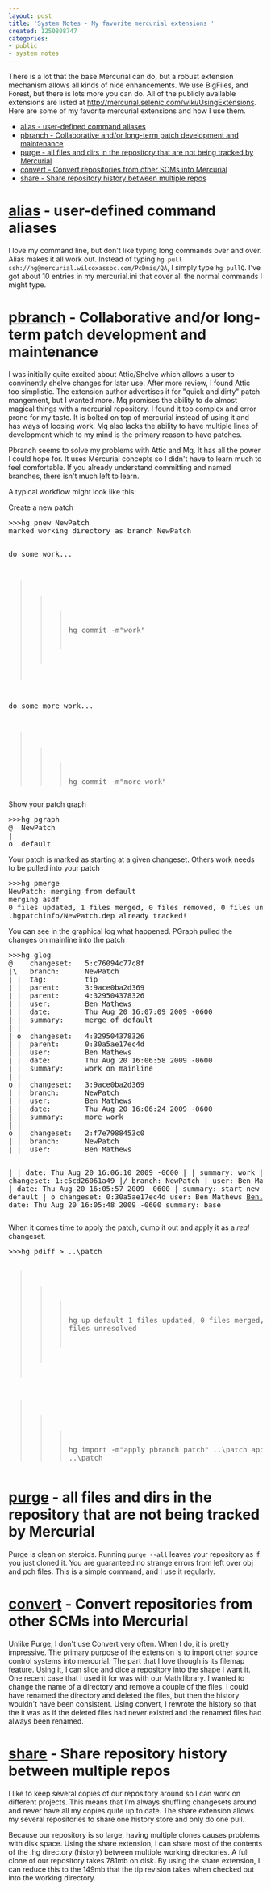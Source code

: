 ```yaml
---
layout: post
title: 'System Notes - My favorite mercurial extensions '
created: 1250808747
categories:
- public
- system notes
---
```

There is a lot that the base Mercurial can do, but a robust extension mechanism allows all kinds of nice enhancements. We use BigFiles, and Forest, but there is lots more you can do. All of the publicly available extensions are listed at <a href="http://mercurial.selenic.com/wiki/UsingExtensions" target="_top">http://mercurial.selenic.com/wiki/UsingExtensions</a>. Here are some of my favorite mercurial extensions and how I use them.
<p />
<a name="foswikiTOC"></a><div class="foswikiToc"> <ul>

<li> <a href="#alias_user_defined_command_alias"> alias - user-defined command aliases</a>
</li> <li> <a href="#pbranch_Collaborative_and_or_lon"> pbranch - Collaborative and/or long-term patch development and maintenance</a>
</li> <li> <a href="#purge_all_files_and_dirs_in_the"> purge - all files and dirs in the repository that are not being tracked by Mercurial</a>
</li> <li> <a href="#convert_Convert_repositories_fro"> convert - Convert repositories from other SCMs into Mercurial</a>

</li> <li> <a href="#share_Share_repository_history_b"> share - Share repository history between multiple repos</a>
</li></ul> 
</div>
<p />
<h1><a name="alias_user_defined_command_alias"></a> <a href="http://mercurial.selenic.com/wiki/AliasExtension" target="_top">alias</a> - user-defined command aliases </h1>
I love my command line, but don't like typing long commands over and over.  Alias makes it all work out.  Instead of typing <code>hg pull ssh://hg@mercurial.wilcoxassoc.com/PcDmis/QA</code>, I simply type <code>hg pullQ</code>.  I've got about 10 entries in my mercurial.ini that cover all the normal commands I might type.

<p />
<h1><a name="pbranch_Collaborative_and_or_lon"></a> <a href="http://mercurial.selenic.com/wiki/PatchBranchExtension" target="_top">pbranch</a> - Collaborative and/or long-term patch development and maintenance </h1>
I was initially quite excited about Attic/Shelve which allows a user to convinently shelve changes for later use.  After more review, I found Attic too simplistic.  The extension author advertises it for "quick and dirty" patch mangement, but I wanted more.  Mq promises the ability to do almost magical things with a mercurial repository.  I found it too complex and error prone for my taste.  It is bolted on top of mercurial instead of using it and has ways of loosing work.  Mq also lacks the ability to have multiple lines of development which to my mind is the primary reason to have patches.
<p />
Pbranch seems to solve my problems with Attic and Mq.  It has all the power I could hope for.  It uses Mercurial concepts so I didn't have to learn much to feel comfortable.  If you already understand committing and named branches, there isn't much left to learn.
<p />
A typical workflow might look like this:
<p />
Create a new patch
<pre>>>>hg pnew NewPatch
marked working directory as branch NewPatch

do some work...

>>>hg commit -m"work"

do some more work...

>>>hg commit -m"more work"</pre>
<p />
Show your patch graph

<pre>>>>hg pgraph
@  NewPatch
|
o  default
</pre>
<p />
Your patch is marked as starting at a given changeset.  Others work needs to be pulled into your patch
<pre>>>>hg pmerge
NewPatch: merging from default
merging asdf
0 files updated, 1 files merged, 0 files removed, 0 files unresolved
.hgpatchinfo/NewPatch.dep already tracked!</pre>
<p />
<p />
You can see in the graphical log what happened.  PGraph pulled the changes on mainline into the patch
<pre>>>>hg glog
@    changeset:   5:c76094c77c8f
|\   branch:      NewPatch
| |  tag:         tip
| |  parent:      3:9ace0ba2d369
| |  parent:      4:329504378326
| |  user:        Ben Mathews <Ben.Mathews@HexagonMetrology.com>
| |  date:        Thu Aug 20 16:07:09 2009 -0600
| |  summary:     merge of default
| |
| o  changeset:   4:329504378326
| |  parent:      0:30a5ae17ec4d
| |  user:        Ben Mathews <Ben.Mathews@HexagonMetrology.com>
| |  date:        Thu Aug 20 16:06:58 2009 -0600
| |  summary:     work on mainline
| |
o |  changeset:   3:9ace0ba2d369
| |  branch:      NewPatch
| |  user:        Ben Mathews <Ben.Mathews@HexagonMetrology.com>
| |  date:        Thu Aug 20 16:06:24 2009 -0600
| |  summary:     more work
| |
o |  changeset:   2:f7e7988453c0
| |  branch:      NewPatch
| |  user:        Ben Mathews <Ben.Mathews@HexagonMetrology.com>

| |  date:        Thu Aug 20 16:06:10 2009 -0600
| |  summary:     work
| |
o |  changeset:   1:c5cd26061a49
|/   branch:      NewPatch
|    user:        Ben Mathews <Ben.Mathews@HexagonMetrology.com>
|    date:        Thu Aug 20 16:05:57 2009 -0600
|    summary:     start new patch on default
|
o  changeset:   0:30a5ae17ec4d
   user:        Ben Mathews <Ben.Mathews@HexagonMetrology.com>
   date:        Thu Aug 20 16:05:48 2009 -0600
   summary:     base</pre>
<p />
When it comes time to apply the patch, dump it out and apply it as a <em>real</em> changeset.
<pre>>>>hg pdiff > ..\patch

>>>hg up default
1 files updated, 0 files merged, 1 files removed, 0 files unresolved

>>>hg import -m"apply pbranch patch" ..\patch
applying ..\patch</pre>
<p />
<h1><a name="purge_all_files_and_dirs_in_the"></a> <a href="http://mercurial.selenic.com/wiki/PurgeExtension" target="_top">purge</a> - all files and dirs in the repository that are not being tracked by Mercurial </h1>

Purge is clean on steroids.  Running <code>purge --all</code> leaves your repository as if you just cloned it.  You are guaranteed no strange errors from left over obj and pch files.  This is a simple command, and I use it regularly.
<p />
<h1><a name="convert_Convert_repositories_fro"></a> <a href="http://mercurial.selenic.com/wiki/ConvertExtension" target="_top">convert</a> - Convert repositories from other SCMs into Mercurial </h1>
Unlike Purge, I don't use Convert very often.  When I do, it is pretty impressive.  The primary purpose of the extension is to import other source control systems into mercurial.  The part that I love though is its filemap feature.  Using it, I can slice and dice a repository into the shape I want it.  One recent case that I used it for was with our Math library.  I wanted to change the name of a directory and remove a couple of the files.  I could have renamed the directory and deleted the files, but then the history wouldn't have been consistent.  Using convert, I rewrote the history so that the it was as if the deleted files had never existed and the renamed files had always been renamed.
<p />
<h1><a name="share_Share_repository_history_b"></a> <a href="http://mercurial.selenic.com/wiki/ShareExtension" target="_top">share</a> - Share repository history between multiple repos </h1>

I like to keep several copies of our repository around so I can work on different projects.  This means that I'm always shuffling changesets around and never have all my copies quite up to date.  The share extension allows my several repositories to share one history store and only do one pull.
<p />
Because our repository is so large, having multiple clones causes problems with disk space.  Using the share extension, I can share most of the contents of the .hg directory (history) between multiple working directories.  A full clone of our repository takes 781mb on disk.  By using the share extension, I can reduce this to the 149mb that the tip revision takes when checked out into the working directory.  
